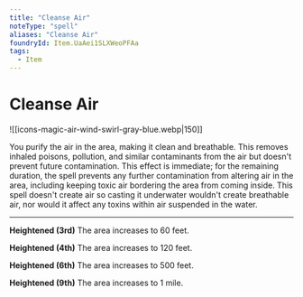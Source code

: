 ```yaml
---
title: "Cleanse Air"
noteType: "spell"
aliases: "Cleanse Air"
foundryId: Item.UaAei1SLXWeoPFAa
tags:
  - Item
---
```


# Cleanse Air
![[icons-magic-air-wind-swirl-gray-blue.webp|150]]

You purify the air in the area, making it clean and breathable. This removes inhaled poisons, pollution, and similar contaminants from the air but doesn't prevent future contamination. This effect is immediate; for the remaining duration, the spell prevents any further contamination from altering air in the area, including keeping toxic air bordering the area from coming inside. This spell doesn't create air so casting it underwater wouldn't create breathable air, nor would it affect any toxins within air suspended in the water.

* * *

**Heightened (3rd)** The area increases to 60 feet.

**Heightened (4th)** The area increases to 120 feet.

**Heightened (6th)** The area increases to 500 feet.

**Heightened (9th)** The area increases to 1 mile.
